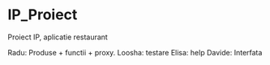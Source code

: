 # IP_Proiect
Proiect IP, aplicatie restaurant

Radu: Produse + functii + proxy.
Loosha: testare
Elisa: help
Davide: Interfata
